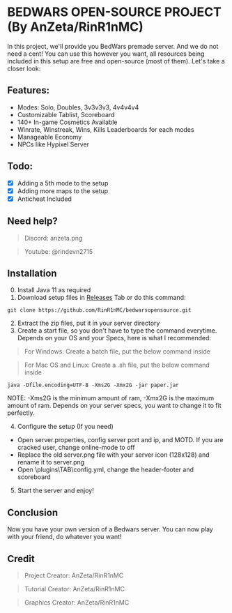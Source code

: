 # BEDWARS OPEN-SOURCE PROJECT (By AnZeta/RinR1nMC)
In this project, we'll provide you BedWars premade server. And we do not need a cent! You can use this however you want, all resources being included in this setup are free and open-source (most of them). Let's take a closer look:
## Features:
- Modes: Solo, Doubles, 3v3v3v3, 4v4v4v4
- Customizable Tablist, Scoreboard
- 140+ In-game Cosmetics Available
- Winrate, Winstreak, Wins, Kills Leaderboards for each modes
- Manageable Economy
- NPCs like Hypixel Server
## Todo:
- [x] Adding a 5th mode to the setup
- [x] Adding more maps to the setup
- [x] Anticheat Included
## Need help?
> Discord: anzeta.png

> Youtube: @rindevn2715
## Installation
0. Install Java 11 as required
1. Download setup files in [Releases](relasestab) Tab or do this command:
```
git clone https://github.com/RinR1nMC/bedwarsopensource.git
```
2. Extract the zip files, put it in your server directory
3. Create a start file, so you don't have to type the command everytime. Depends on your OS and your Specs, here is what I recommended:
> For Windows: Create a batch file, put the below command inside

> For Mac OS and Linux: Create a .sh file, put the below command inside
```
java -Dfile.encoding=UTF-8 -Xms2G -Xmx2G -jar paper.jar
```
NOTE: -Xms2G is the minimum amount of ram, -Xmx2G is the maximum amount of ram. Depends on your server specs, you want to change it to fit perfectly.

4. Configure the setup (If you need)  
* Open server.properties, config server port and ip, and MOTD. If you are cracked user, change online-mode to off
* Replace the old server.png file with your server icon (128x128) and rename it to server.png
* Open \plugins\TAB\config.yml, change the header-footer and scoreboard
5. Start the server and enjoy!

## Conclusion
Now you have your own version of a Bedwars server. You can now play with your friend, do whatever you want!

## Credit
> Project Creator: AnZeta/RinR1nMC

> Tutorial Creator: AnZeta/RinR1nMC

> Graphics Creator: AnZeta/RinR1nMC
